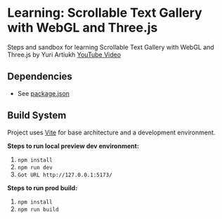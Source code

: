 # Learning: Scrollable Text Gallery with WebGL and Three.js
Steps and sandbox for learning Scrollable Text Gallery with WebGL and Three.js by Yuri Artiukh [YouTube Video](https://www.youtube.com/watch?v=qQQjPoP01bg) 

## Dependencies
- See [package.json](https://github.com/matrsomething-studio/learning-scrollable-text-galley/blob/main/package.json)


## Build System
Project uses [Vite](https://vitejs.dev/) for base architecture and a development environment.

**Steps to run local preview dev environment:**
1. `npm install`
2. `npm run dev`
3. `Got URL http://127.0.0.1:5173/`


**Steps to run prod build:**
1. `npm install`
2. `npm run build`